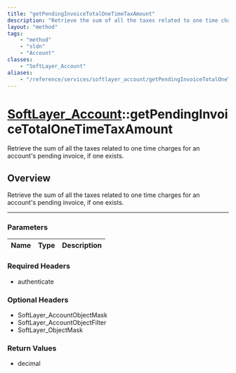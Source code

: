 ```yaml
---
title: "getPendingInvoiceTotalOneTimeTaxAmount"
description: "Retrieve the sum of all the taxes related to one time charges for an account's pending invoice, if one exists."
layout: "method"
tags:
    - "method"
    - "sldn"
    - "Account"
classes:
    - "SoftLayer_Account"
aliases:
    - "/reference/services/softlayer_account/getPendingInvoiceTotalOneTimeTaxAmount"
---
```

# [SoftLayer_Account](/reference/services/SoftLayer_Account)::getPendingInvoiceTotalOneTimeTaxAmount


Retrieve the sum of all the taxes related to one time charges for an account's pending invoice, if one exists.


## Overview 
Retrieve the sum of all the taxes related to one time charges for an account's pending invoice, if one exists.

-----

### Parameters 
|Name | Type | Description |
| --- | --- | --- |


### Required Headers
* authenticate


### Optional Headers
* SoftLayer_AccountObjectMask
* SoftLayer_AccountObjectFilter
* SoftLayer_ObjectMask

### Return Values
* decimal




